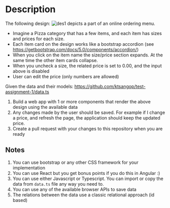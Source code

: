 # Description

The following design: 
![des1](https://github.com/ktsangop/test-assignment-1/assets/25545730/78ec1df4-3fd1-43ee-869b-c9dc8631f7a0)
depicts a part of an online ordering menu.

* Imagine a Pizza category that has a few items, and each item has sizes and prices for each size.
* Each item card on the design works like a bootstrap accordion (see https://getbootstrap.com/docs/5.0/components/accordion/)
* When you click on the item name the size/price section expands. At the same time the other item cards collapse.
* When you uncheck a size, the related price is set to 0.00, and the input above is disabled
* User can edit the price (only numbers are allowed)

Given the data and their models:
https://github.com/ktsangop/test-assignment-1/data.ts

1. Build a web app with 1 or more components that render the above design using the available data
2. Any changes made by the user should be saved. For example if I change a price, and refresh the page, the application should keep the updated price.
3. Create a pull request with your changes to this repository when you are ready

## Notes
1. You can use bootstrap or any other CSS framework for your implementation
2. You can use React but you get bonus points if you do this in Angular :)
3. You can use either Javascript or Typescript. You can import or copy the data from `data.ts` file any way you need to.
4. You can use any of the available browser APIs to save data
5. The relations between the data use a classic relational approach (id based)

